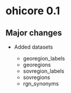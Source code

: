 # ohicore 0.1


## Major changes

* Added datasets
  
  * georegion_labels
  * georegions
  * sovregion_labels
  * sovregions
  * rgn_synonyms
